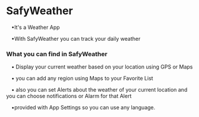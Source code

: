﻿# SafyWeather
<p>&emsp;•It's a Weather App</p>
 <p>&emsp;•With SafyWeather you can track your daily weather</p>
 <h3>What you can find in SafyWeather</h3>
 <p>&emsp;• Display your current weather based on your location using GPS or Maps</p>
 <p>&emsp;• you can add any region using Maps to your Favorite List </p>
 <p>&emsp;• also you can set Alerts about the weather of your current location and you can choose notifications or Alarm for that Alert</p>
 <p>&emsp;•provided with App Settings so you can use any language.</p>
